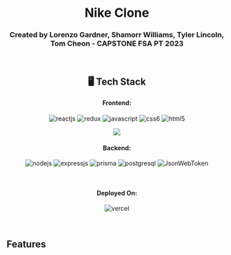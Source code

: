 <h1 align="center">Nike Clone</h1>

<h3 align="center">Created by Lorenzo Gardner, Shamorr Williams, Tyler Lincoln, Tom Cheon - CAPSTONE FSA PT 2023
</h3>

<br />

<h2 align="center">🖥️ Tech Stack</h2>


<h4 align="center">Frontend:</h4>

<p align="center">
  <img src="https://img.shields.io/badge/React-20232A?style=for-the-badge&logo=react&logoColor=61DAFB" alt="reactjs" />
  <img src="https://img.shields.io/badge/Redux-593D88?style=for-the-badge&logo=redux&logoColor=white" alt="redux" />
  <img src="https://img.shields.io/badge/JavaScript-323330?style=for-the-badge&logo=javascript&logoColor=F7DF1E" alt="javascript" />
  <img src="https://img.shields.io/badge/CSS6-1572B6?style=for-the-badge&logo=css3&logoColor=white" alt="css6" />
  <img src="https://img.shields.io/badge/HTML5-E34F26?style=for-the-badge&logo=html5&logoColor=white" alt="html5" />
</p>
<p align="center">
   <b>
        <a href="https://axios-http.com"><img src="https://axios-http.com/assets/logo.svg" /></a><br>
    </b>
</p>


<h4 align="center">Backend:</h4>

<p align="center">
  <img src="https://img.shields.io/badge/Node.js-339933?style=for-the-badge&logo=nodedotjs&logoColor=white" alt="nodejs" />
  <img src="https://img.shields.io/badge/Express.js-000000?style=for-the-badge&logo=express&logoColor=white" alt="expressjs" />
  <img src="https://img.shields.io/badge/Prisma-3982CE?style=for-the-badge&logo=Prisma&logoColor=white" alt="prisma" />
   <img src="https://img.shields.io/badge/PostgreSQL-316192?style=for-the-badge&logo=postgresql&logoColor=white" alt="postgresql" />
  <img src="https://img.shields.io/badge/JWT-000000?style=for-the-badge&logo=JSON%20web%20tokens&logoColor=white" alt="JsonWebToken" />
</p>
<br />
<h4 align="center">Deployed On:</h4>

<p align="center">
  
  <img src="https://img.shields.io/badge/Netlify-00C7B7?style=for-the-badge&logo=netlify&logoColor=white" alt="vercel" />
   <a href="https://657ad11eff6dfc0482b38244--sparkly-platypus-36c346.netlify.app/" /></a>
  <br>
</p>
<br>
<h2>Features</h2>

